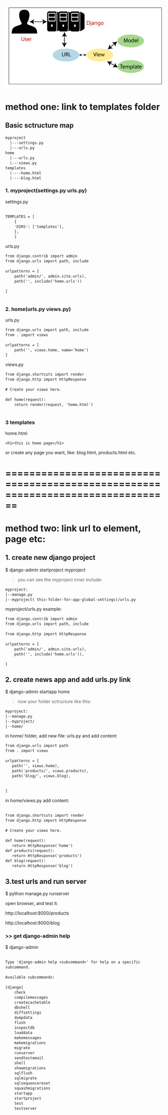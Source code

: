 
![](https://raw.githubusercontent.com/realDavidChen/python3/main/django/images/Controller-in-Django.png)


# method one: link to templates folder


## Basic sctructure map

```
myproject
  |---settings.py
  |---urls.py
home
  |---urls.py
  |---views.py
templates
  |----home.html
  |----blog.html

```
### 1. myproject(settings.py urls.py)
          

settings.py

```

TEMPLATES = [
    {    
    'DIRS': ['templates'],  
    },
    ]

```
urls.py

```
from django.contrib import admin
from django.urls import path, include

urlpatterns = [
    path('admin/', admin.site.urls),
    path('', include('home.urls'))
    
]


```

### 2. home(urls.py views.py)

urls.py

```
from django.urls import path, include
from . import views

urlpatterns = [
    path('', views.home, name='home')
]
```
views.py

```
from django.shortcuts import render
from django.http import HttpResponse

# Create your views here.

def home(request):
    return render(request, 'home.html')


```
### 3 templates

home.html
```
<h1>this is home page</h1>
```

or create any page you want, like: blog.html, products.html etc.



================================================================================
================================================================================

# method two: link url to element, page etc:

## 1. create new django project
$ django-admin startproject myproject
> you can see the myproject inner include:
```
myproject:
|--manage.py 
|--myproject( this-folder-for-app-global-settings)/urls.py

```
myproject/urls.py example:

```
from django.contrib import admin
from django.urls import path, include

from django.http import HttpResponse

urlpatterns = [
    path('admin/', admin.site.urls),
    path('', include('home.urls')),
  
]

```

## 2. create news app and add urls.py link

$ django-admin startapp home

> now your folder sctructure like this: 

```
myproject:
|--manage.py 
|--myproject/
|--home/

```

 in home/ folder, add new file: urls.py and add content:
 
 ```
from django.urls import path
from . import views

urlpatterns = [
    path('', views.home),
    path('products/', views.products),
    path('blog/', views.blog),
   
    
]
 
 ```
 
 in home/views.py add content:
 
 
 ```
 
 from django.shortcuts import render
from django.http import HttpResponse

# Create your views here.

def home(request):
    return HttpResponse('home')
def products(request):
    return HttpResponse('products')
def blog(request):
    return HttpResponse('blog')
 
 ```

## 3.test urls and run server

$ python manage.py runserver

open browser, and test it:

http://localhost:8000/products

http://localhost:8000/blog

### >> get django-admin help

$ django-admin

```

Type 'django-admin help <subcommand>' for help on a specific subcommand.

Available subcommands:

[django]
    check
    compilemessages
    createcachetable
    dbshell
    diffsettings
    dumpdata
    flush
    inspectdb
    loaddata
    makemessages
    makemigrations
    migrate
    runserver
    sendtestemail
    shell
    showmigrations
    sqlflush
    sqlmigrate
    sqlsequencereset
    squashmigrations
    startapp
    startproject
    test
    testserver

```
